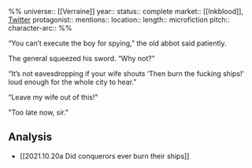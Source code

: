 %%
universe:: [[Verraine]]
year::
status:: complete
market:: [[Inkblood]], [Twitter](https://twitter.com/EleanorKonik/status/1404616246671335433)
protagonist::
mentions::
location::
length:: microfiction
pitch:: 
character-arc::
%% 

“You can’t execute the boy for spying,” the old abbot said patiently.

The general squeezed his sword. “Why not?”

“It’s not eavesdropping if your wife shouts ‘Then burn the fucking ships!’ loud enough for the whole city to hear.”

“Leave my wife out of this!"

"Too late now, sir."

## Analysis

* [[2021.10.20a Did conquerors ever burn their ships]]
